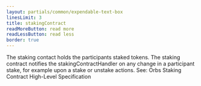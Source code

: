 ```yaml
---
layout: partials/common/expendable-text-box
linesLimit: 3
title: stakingContract
readMoreButton: read more
readLessButton: read less
border: true
---
```


The staking contact holds the participants staked tokens. The staking contract notifies the stakingContractHandler on any change in a participant stake, for example upon a stake or unstake actions. See: Orbs Staking Contract High-Level Specification
